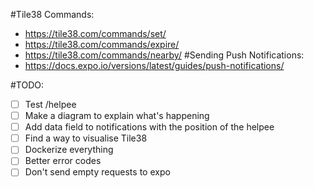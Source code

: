 #Tile38 Commands:
- https://tile38.com/commands/set/
- https://tile38.com/commands/expire/
- https://tile38.com/commands/nearby/
#Sending Push Notifications:
- https://docs.expo.io/versions/latest/guides/push-notifications/

#TODO:
- [ ] Test /helpee
- [ ] Make a diagram to explain what's happening
- [ ] Add data field to notifications with the position of the helpee
- [ ] Find a way to visualise Tile38
- [ ] Dockerize everything
- [ ] Better error codes
- [ ] Don't send empty requests to expo

